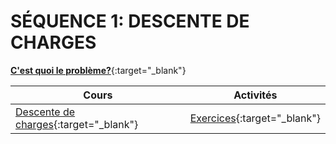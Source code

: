 # SÉQUENCE 1: **DESCENTE DE CHARGES**

[**C'est quoi le problème?**](./cours/lancement.md){:target="_blank"}

| Cours | Activités |
| -- | -- |
| [Descente de charges](./cours/ddc_cours.md){:target="_blank"} | [Exercices](./activites/ddc_exercices.md){:target="_blank"} |
